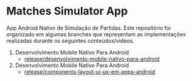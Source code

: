 # Matches Simulator App

App Android Nativo de Simulação de Partidas. Este repositório foi organizado em algumas branches que representam as implementações realizadas durante os seguintes conteúdos/videos.

1. Desenvolvimento Mobile Nativo Para Android
   - [release/desenvolvimento-mobile-nativo-para-android](https://github.com/TwD-Will/matches-simulator-app/tree/release/desenvolvimento-mobile-nativo-para-android)
1. Desenvolvimento Mobile Nativo Para Android
   - [release/components-layout-ui-ux-em-apps-android](https://github.com/TwD-Will/matches-simulator-app/tree/release/components-layout-ui-ux-em-apps-android)
